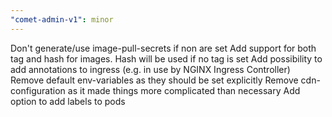 ```yaml
---
"comet-admin-v1": minor
---
```


Don't generate/use image-pull-secrets if non are set
Add support for both tag and hash for images. Hash will be used if no tag is set
Add possibility to add annotations to ingress (e.g. in use by NGINX Ingress Controller)
Remove default env-variables as they should be set explicitly
Remove cdn-configuration as it made things more complicated than necessary
Add option to add labels to pods
